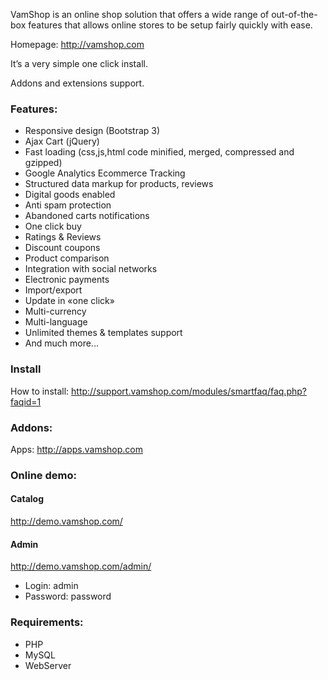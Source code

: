<p>
VamShop is an online shop solution that offers a wide
range of out-of-the-box features that allows online stores
to be setup fairly quickly with ease.
</p>

<p>
Homepage: <a href="http://vamshop.com" target="_blank">http://vamshop.com</a>
</p>

<p>
It’s a very simple one click install. 
</p>
<p>
Addons and extensions support.
</p>

<h3>Features:</h3>
<ul>
<li>Responsive design (Bootstrap 3)</li>
<li>Ajax Cart (jQuery)</li>
<li>Fast loading (css,js,html code minified, merged, compressed and gzipped)</li>
<li>Google Analytics Ecommerce Tracking</li>
<li>Structured data markup for products, reviews</li>
<li>Digital goods enabled</li>
<li>Anti spam protection</li>
<li>Abandoned carts notifications</li>
<li>One click buy</li>
<li>Ratings & Reviews</li>
<li>Discount coupons</li>
<li>Product comparison</li>
<li>Integration with social networks</li>
<li>Electronic payments</li>
<li>Import/export</li>
<li>Update in «one click»</li>
<li>Multi-currency</li>
<li>Multi-language</li>
<li>Unlimited themes & templates support</li>
<li>And much more...</li>
</ul>

<h3>Install</h3>

<p>
How to install: <a href="http://support.vamshop.com/modules/smartfaq/faq.php?faqid=1" target="_blank">http://support.vamshop.com/modules/smartfaq/faq.php?faqid=1</a>
</p>

<h3>Addons:</h3>

<p>
Apps: <a href="http://apps.vamshop.com" target="_blank">http://apps.vamshop.com</a>
</p>

<h3>Online demo:</h3>

<h4>Catalog</h4>

<p>
<a href="http://demo.vamshop.com/" target="_blank">http://demo.vamshop.com/</a>
</p>

<h4>Admin</h4>

<p>
<a href="http://demo.vamshop.com/admin/" target="_blank">http://demo.vamshop.com/admin/</a>
</p>

<ul>
<li>Login: admin</li>
<li>Password: password</li>
</ul>

<h3>Requirements:</h3>
<ul>
<li>PHP</li>
<li>MySQL</li>
<li>WebServer</li>
</ul>
